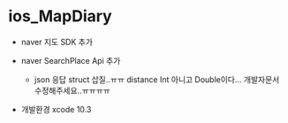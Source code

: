 # ios_MapDiary

- naver 지도 SDK 추가
- naver SearchPlace Api 추가
    - json 응답 struct 삽질..ㅠㅠ distance Int 아니고 Double이다... 개발자문서 수정해주세요..ㅠㅠㅠㅠ

- 개발환경 xcode 10.3

